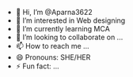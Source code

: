 - 👋 Hi, I’m @Aparna3622
- 👀 I’m interested in Web designing
- 🌱 I’m currently learning MCA
- 💞️ I’m looking to collaborate on ...
- 📫 How to reach me ...
- 😄 Pronouns: SHE/HER
- ⚡ Fun fact: ...

<!---
Aparna3622/Aparna3622 is a ✨ special ✨ repository because its `README.md` (this file) appears on your GitHub profile.
You can click the Preview link to take a look at your changes.
--->
